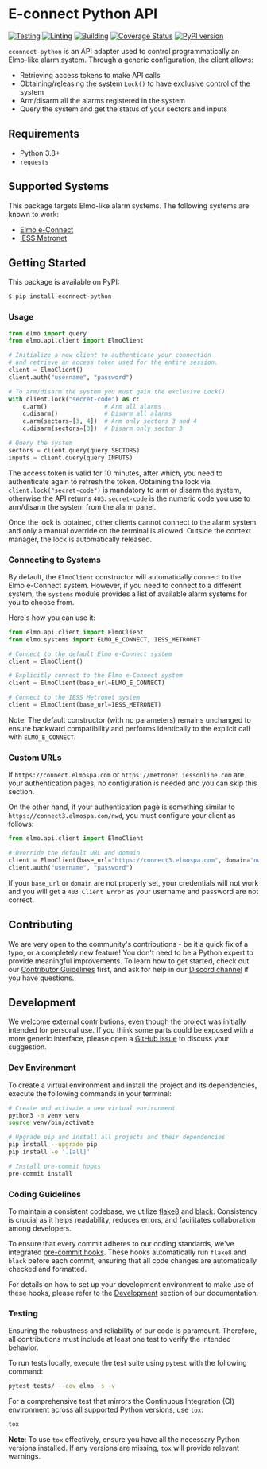 # E-connect Python API

[![Testing](https://github.com/palazzem/econnect-python/actions/workflows/testing.yaml/badge.svg)](https://github.com/palazzem/econnect-python/actions/workflows/testing.yaml)
[![Linting](https://github.com/palazzem/econnect-python/actions/workflows/linting.yaml/badge.svg)](https://github.com/palazzem/econnect-python/actions/workflows/linting.yaml)
[![Building](https://github.com/palazzem/econnect-python/actions/workflows/building.yaml/badge.svg)](https://github.com/palazzem/econnect-python/actions/workflows/building.yaml)
[![Coverage Status](https://coveralls.io/repos/github/palazzem/econnect-python/badge.svg?branch=main)](https://coveralls.io/github/palazzem/econnect-python?branch=main)
[![PyPI version](https://badge.fury.io/py/econnect-python.svg)](https://badge.fury.io/py/econnect-python)

`econnect-python` is an API adapter used to control programmatically an Elmo-like alarm system.
Through a generic configuration, the client allows:

* Retrieving access tokens to make API calls
* Obtaining/releasing the system `Lock()` to have exclusive control of the system
* Arm/disarm all the alarms registered in the system
* Query the system and get the status of your sectors and inputs

## Requirements

* Python 3.8+
* `requests`

## Supported Systems

This package targets Elmo-like alarm systems. The following systems are known to work:
- [Elmo e-Connect](https://e-connect.elmospa.com/)
- [IESS Metronet](https://www.iessonline.com/)

## Getting Started

This package is available on PyPI:

```bash
$ pip install econnect-python
```

### Usage

```python
from elmo import query
from elmo.api.client import ElmoClient

# Initialize a new client to authenticate your connection
# and retrieve an access token used for the entire session.
client = ElmoClient()
client.auth("username", "password")

# To arm/disarm the system you must gain the exclusive Lock()
with client.lock("secret-code") as c:
    c.arm()                # Arm all alarms
    c.disarm()             # Disarm all alarms
    c.arm(sectors=[3, 4])  # Arm only sectors 3 and 4
    c.disarm(sectors=[3])  # Disarm only sector 3

# Query the system
sectors = client.query(query.SECTORS)
inputs = client.query(query.INPUTS)
```

The access token is valid for 10 minutes, after which, you need to authenticate again to
refresh the token. Obtaining the lock via `client.lock("secret-code")` is mandatory to arm or
disarm the system, otherwise the API returns `403`. `secret-code` is the numeric code you
use to arm/disarm the system from the alarm panel.

Once the lock is obtained, other clients cannot connect to the alarm system and only a
manual override on the terminal is allowed. Outside the context manager, the lock is
automatically released.

### Connecting to Systems

By default, the `ElmoClient` constructor will automatically connect to the Elmo e-Connect
system. However, if you need to connect to a different system, the `systems` module provides
a list of available alarm systems for you to choose from.

Here's how you can use it:

```python
from elmo.api.client import ElmoClient
from elmo.systems import ELMO_E_CONNECT, IESS_METRONET

# Connect to the default Elmo e-Connect system
client = ElmoClient()

# Explicitly connect to the Elmo e-Connect system
client = ElmoClient(base_url=ELMO_E_CONNECT)

# Connect to the IESS Metronet system
client = ElmoClient(base_url=IESS_METRONET)
```

Note: The default constructor (with no parameters) remains unchanged to ensure backward compatibility and performs identically to the explicit call with `ELMO_E_CONNECT`.

### Custom URLs

If `https://connect.elmospa.com` or `https://metronet.iessonline.com` are your authentication pages, no configuration
is needed and you can skip this section.

On the other hand, if your authentication page is something similar to
`https://connect3.elmospa.com/nwd`, you must configure your client as follows:

```python
from elmo.api.client import ElmoClient

# Override the default URL and domain
client = ElmoClient(base_url="https://connect3.elmospa.com", domain="nwd")
client.auth("username", "password")
```

If your `base_url` or `domain` are not properly set, your credentials will not work
and you will get a `403 Client Error` as your username and password are not correct.

## Contributing

We are very open to the community's contributions - be it a quick fix of a typo, or a completely new feature!
You don't need to be a Python expert to provide meaningful improvements. To learn how to get started, check
out our [Contributor Guidelines](https://github.com/palazzem/econnect-python/blob/main/CONTRIBUTING.md) first,
and ask for help in our [Discord channel](https://discord.gg/NSmAPWw8tE) if you have questions.

## Development

We welcome external contributions, even though the project was initially intended for personal use. If you think some
parts could be exposed with a more generic interface, please open a [GitHub issue](https://github.com/palazzem/econnect-python/issues)
to discuss your suggestion.

### Dev Environment

To create a virtual environment and install the project and its dependencies, execute the following commands in your
terminal:

```bash
# Create and activate a new virtual environment
python3 -m venv venv
source venv/bin/activate

# Upgrade pip and install all projects and their dependencies
pip install --upgrade pip
pip install -e '.[all]'

# Install pre-commit hooks
pre-commit install
```

### Coding Guidelines

To maintain a consistent codebase, we utilize [flake8][1] and [black][2]. Consistency is crucial as it
helps readability, reduces errors, and facilitates collaboration among developers.

To ensure that every commit adheres to our coding standards, we've integrated [pre-commit hooks][3].
These hooks automatically run `flake8` and `black` before each commit, ensuring that all code changes
are automatically checked and formatted.

For details on how to set up your development environment to make use of these hooks, please refer to the
[Development][4] section of our documentation.

[1]: https://pypi.org/project/flake8/
[2]: https://github.com/ambv/black
[3]: https://pre-commit.com/
[4]: https://github.com/palazzem/econnect-python#development

### Testing

Ensuring the robustness and reliability of our code is paramount. Therefore, all contributions must include
at least one test to verify the intended behavior.

To run tests locally, execute the test suite using `pytest` with the following command:
```bash
pytest tests/ --cov elmo -s -v
```

For a comprehensive test that mirrors the Continuous Integration (CI) environment across all supported Python
versions, use `tox`:
```bash
tox
```

**Note**: To use `tox` effectively, ensure you have all the necessary Python versions installed. If any
versions are missing, `tox` will provide relevant warnings.
